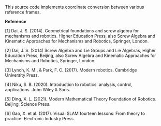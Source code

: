 This source code implements coordinate conversion between various reference frames.


**Reference**

[1]  Dai, J. S. (2014). Geometrical foundations and screw algebra for mechanisms and robotics. Higher Education Press, also Screw Algebra and Kinematic Approaches for Mechanisms and Robotics, Springer, London.

[2] Dai, J. S. (2014) Screw Algebra and Lie Groups and Lie Algebras, Higher Education Press, Beijing, also Screw Algebra and Kinematic Approaches for Mechanisms and Robotics, Springer, London.

[3] Lynch, K. M., & Park, F. C. (2017). Modern robotics. Cambridge University Press.

[4] Niku, S. B. (2020). Introduction to robotics: analysis, control, applications. John Wiley & Sons.

[5] Ding, X. L. (2021). Modern Mathematical Theory Foundation of Robotics. Beijing: Science Press.

[6] Gao, X. et al. (2017). Visual SLAM fourteen lessons: From theory to practice. Electronic Industry Press.

